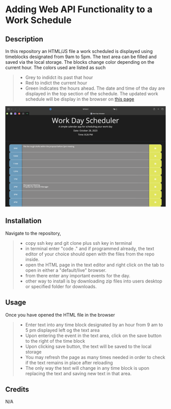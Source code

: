 # Adding Web API Functionality to a Work Schedule

## Description 
In this repository an HTML/JS file a work scheduled is displayed using timeblocks designated from 9am to 5pm. The text area can be filled and saved via the local storage. The blocks change color depending on the current hour. The colors used are listed as such
>* Grey to indidct its past that hour
>* Red to indict the current hour
>* Green indicates the hours ahead. 
The date and time of the day are displayed in the top section of the schedule. 
The updated work schedule will be display in the browser on [this page](https://utero93.github.io/webapi-simpcal-cre/)

![Work Scheduler](./Work-day-cal.png)

## Installation
Navigate to the repository,
>* copy ssh key and git clone plus ssh key in terminal
>* in terminal enter "code ." and if programmed already, the text editor of your choice should open with the files from the repo inside.
>* open the HTML page in the text editor and right click on the tab to open in either a "default/live" browser.
>* from there enter any important events for the day.
>* other way to install is by downloading zip files into users desktop or specified folder for downloads.  

## Usage 
Once you have opened the HTML file in the browser
>* Enter text into any time block designated by an hour from 9 am to 5 pm displayed left og the text area
>* Upon entering the event in the text area, click on the save button to the right of the time block
>* Upon clicking save button, the text will be saved to the local storage 
>* You may refresh the page as many times needed in order to check if the text remains in place after reloading
>* The only way the text will change in any time block is upon replacing the text and saving new text in that area. 
## Credits 
N/A
